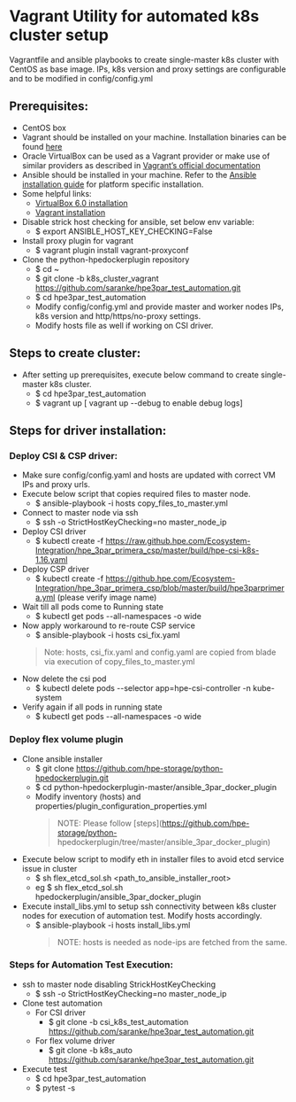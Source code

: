 # Vagrant Utility for automated k8s cluster setup

Vagrantfile and ansible playbooks to create single-master k8s cluster with CentOS as base image.
IPs, k8s version and proxy settings are configurable and to be modified in config/config.yml

 
## Prerequisites:
- CentOS box
- Vagrant should be installed on your machine. Installation binaries can be found [here](https://www.vagrantup.com/downloads.html)
- Oracle VirtualBox can be used as a Vagrant provider or make use of similar providers as described in [Vagrant’s official documentation](https://www.vagrantup.com/docs/providers/)
- Ansible should be installed in your machine. Refer to the [Ansible installation guide](https://docs.ansible.com/ansible/latest/installation_guide/intro_installation.html) for platform specific installation. 
- Some helpful links:
  - [VirtualBox 6.0 installation](https://www.itzgeek.com/how-tos/linux/centos-how-tos/install-virtualbox-4-3-on-centos-7-rhel-7.html)
  - [Vagrant installation](https://phoenixnap.com/kb/how-to-install-vagrant-on-centos-7)
- Disable strick host checking for ansible, set below env variable:
    - $ export ANSIBLE_HOST_KEY_CHECKING=False
- Install proxy plugin for vagrant
    - $ vagrant plugin install vagrant-proxyconf
- Clone the python-hpedockerplugin repository
  - $ cd ~
  - $ git clone -b k8s_cluster_vagrant https://github.com/saranke/hpe3par_test_automation.git
  - $ cd hpe3par_test_automation
  - Modify config/config.yml and provide master and worker nodes IPs, k8s version and http/https/no-proxy settings.
  - Modify hosts file as well if working on CSI driver.

## Steps to create cluster:
- After setting up prerequisites, execute below command to create single-master k8s cluster.
  - $ cd hpe3par_test_automation
  - $ vagrant up [ vagrant up --debug to enable debug logs]

## Steps for driver installation:

  ### Deploy CSI & CSP driver:
  - Make sure config/config.yaml and hosts are updated with correct VM IPs and proxy urls.
  - Execute below script that copies required files to master node.
    - $ ansible-playbook -i hosts copy_files_to_master.yml
  - Connect to master node via ssh
    - $ ssh -o StrictHostKeyChecking=no master_node_ip
  - Deploy CSI driver
    - $ kubectl create -f https://raw.github.hpe.com/Ecosystem-Integration/hpe_3par_primera_csp/master/build/hpe-csi-k8s-1.16.yaml
  - Deploy CSP driver
    - $ kubectl create -f https://github.hpe.com/Ecosystem-Integration/hpe_3par_primera_csp/blob/master/build/hpe3parprimera.yml (please verify image name)
  - Wait till all pods come to Running state
    - $ kubectl get pods --all-namespaces -o wide
  - Now apply workaround to re-route CSP service 
    - $ ansible-playbook -i hosts csi_fix.yaml 
    > Note: hosts, csi_fix.yaml and config.yaml are copied from blade via execution of copy_files_to_master.yml 
  - Now delete the csi pod
    - $ kubectl delete pods --selector  app=hpe-csi-controller -n kube-system
  - Verify again if all pods in running state
    - $ kubectl get pods --all-namespaces -o wide
    
  ### Deploy flex volume plugin 
  - Clone ansible installer 
    - $ git clone https://github.com/hpe-storage/python-hpedockerplugin.git
    - $ cd python-hpedockerplugin-master/ansible_3par_docker_plugin
    - Modify inventory (hosts) and properties/plugin_configuration_properties.yml
      > NOTE: Please follow [steps](https://github.com/hpe-storage/python-  hpedockerplugin/tree/master/ansible_3par_docker_plugin)
  - Execute below script to modify eth in installer files to avoid etcd service issue in cluster 
     - $ sh flex_etcd_sol.sh <path_to_ansible_installer_root>
     - eg $ sh flex_etcd_sol.sh hpedockerplugin/ansible_3par_docker_plugin
  - Execute install_libs.yml to setup ssh connectivity between k8s cluster nodes for execution of automation test. Modify hosts accordingly.
    - $ ansible-playbook -i hosts install_libs.yml
      > NOTE: hosts is needed as node-ips are fetched from the same.

  ### Steps for Automation Test Execution:
  - ssh to master node disabling StrickHostKeyChecking
    - $ ssh -o StrictHostKeyChecking=no master_node_ip
  - Clone test automation 
    - For CSI driver
      - $ git clone -b csi_k8s_test_automation https://github.com/saranke/hpe3par_test_automation.git
    - For flex volume driver
      - $ git clone -b k8s_auto https://github.com/saranke/hpe3par_test_automation.git
  - Execute test
    - $ cd hpe3par_test_automation
    - $ pytest -s
